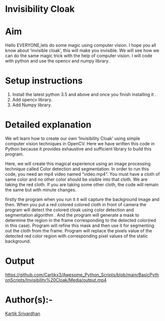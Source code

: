# Invisibility Cloak

# Aim
  Hello EVERYONE,lets do some magic using computer vision. I hope you all know about ‘invisible cloak’, this will make you invisible. We will see how we can do the same magic       trick   with the help of computer vision. I will code with python and use the opencv and numpy library.
  
# Setup instructions
  
  1. Install the latest python 3.5 and above and once you finish installing it .
  2. Add opencv library.
  3. Add Numpy library.
  
# Detailed explanation
  
  We wll learn how to create our own ‘Invisibility Cloak’ using simple computer vision techniques in OpenCV. Here we have written this code in Python because it provides             exhaustive and sufficient library to build this program.

  Here, we will create this magical experience using an image processing technique called Color detection and segmentation. In order to run this code, you need an mp4 video named   “video.mp4“. You must have a cloth of same color and no other color should be visible into that cloth. We are taking the red cloth. If you are taking some other cloth, the code   will remain the same but with minute changes.
  
  firstly the program when you run it it will capture the background image and then. When you put a red colored colored cloth in front of camera the program will detect the colored cloak using color detection and segmentation algorithm . And the program will generate a mask to determine the region in the frame corresponding to the detected color(red in this case). Program  will refine this mask and then use it for segmenting out the cloth from the frame. Program will replace the pixels value of the detected red color region with corresponding pixel values of the static background. 




# Output


https://github.com/Cartikx3/Awesome_Python_Scripts/blob/main/BasicPythonScripts/Invisibility%20Cloak/Media/output.mp4




# Author(s):-
  [Kartik Srivardhan](http://github.com/Cartikx3)



